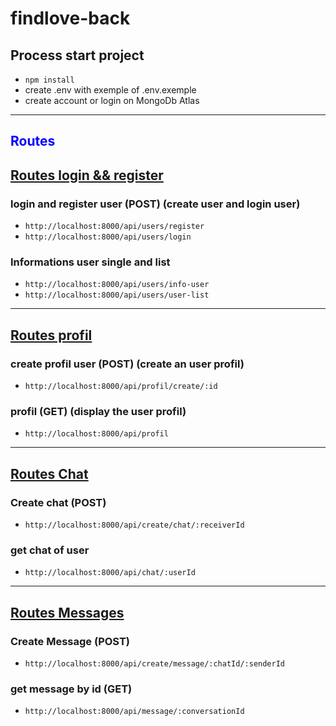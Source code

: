 # findlove-back

## Process start project
  * ```npm install```
  * create .env with exemple of .env.exemple
  * create account or login on MongoDb Atlas
---
## <div style="font-weight:bold; color:blue;">Routes</div>

## <span style="text-decoration:underline">Routes login && register</span>
### login and register user (POST) (create user and login user)
  - `http://localhost:8000/api/users/register`
  - `http://localhost:8000/api/users/login`
### Informations user single and list
  - `http://localhost:8000/api/users/info-user` 
  - `http://localhost:8000/api/users/user-list`
--- 
## <span style="text-decoration:underline">Routes profil</span>
### create profil user (POST) (create an user profil)
  - `http://localhost:8000/api/profil/create/:id`
### profil (GET) (display the user profil)
  - `http://localhost:8000/api/profil`
---
## <span style="text-decoration:underline">Routes Chat</span>
### Create chat (POST)
  - `http://localhost:8000/api/create/chat/:receiverId`
### get chat of user
  - `http://localhost:8000/api/chat/:userId`
---

## <span style="text-decoration:underline">Routes Messages</span>

### Create Message (POST)
  - `http://localhost:8000/api/create/message/:chatId/:senderId`

### get message by id (GET)
  - `http://localhost:8000/api/message/:conversationId`
